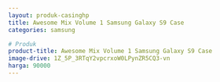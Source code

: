 ```yaml
---
layout: produk-casinghp
title: Awesome Mix Volume 1 Samsung Galaxy S9 Case
categories: samsung

# Produk
product-title: Awesome Mix Volume 1 Samsung Galaxy S9 Case
image-drive: 1Z_5P_3RTqY2vpcrxoW0LPynZR5CQ3-vn
harga: 90000
---
```

